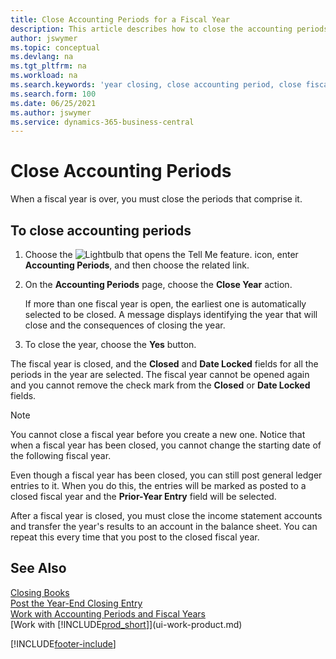 ```yaml
---
title: Close Accounting Periods for a Fiscal Year
description: This article describes how to close the accounting periods that make up the fiscal year for year end closing.
author: jswymer
ms.topic: conceptual
ms.devlang: na
ms.tgt_pltfrm: na
ms.workload: na
ms.search.keywords: 'year closing, close accounting period, close fiscal year, bank account detailed trial balance'
ms.search.form: 100
ms.date: 06/25/2021
ms.author: jswymer
ms.service: dynamics-365-business-central
---
```

# Close Accounting Periods

When a fiscal year is over, you must close the periods that comprise it.

## To close accounting periods

1. Choose the ![Lightbulb that opens the Tell Me feature.](media/ui-search/search_small.png "Tell me what you want to do") icon, enter **Accounting Periods**, and then choose the related link.
2. On the **Accounting Periods** page, choose the **Close Year** action.

    If more than one fiscal year is open, the earliest one is automatically selected to be closed. A message displays identifying the year that will close and the consequences of closing the year.
3. To close the year, choose the **Yes** button.

The fiscal year is closed, and the **Closed** and **Date Locked** fields for all the periods in the year are selected. The fiscal year cannot be opened again and you cannot remove the check mark from the **Closed** or **Date Locked** fields.

> [!NOTE]  
> You cannot close a fiscal year before you create a new one. Notice that when a fiscal year has been closed, you cannot change the starting date of the following fiscal year.

Even though a fiscal year has been closed, you can still post general ledger entries to it. When you do this, the entries will be marked as posted to a closed fiscal year and the **Prior-Year Entry** field will be selected.

After a fiscal year is closed, you must close the income statement accounts and transfer the year's results to an account in the balance sheet. You can repeat this every time that you post to the closed fiscal year.

## See Also

[Closing Books](year-close-books.md)  
[Post the Year-End Closing Entry](year-how-post-year-end-close-entry.md)  
[Work with Accounting Periods and Fiscal Years](finance-accounting-periods-and-fiscal-years.md)  
[Work with [!INCLUDE[prod_short](includes/prod_short.md)]](ui-work-product.md)


[!INCLUDE[footer-include](includes/footer-banner.md)]